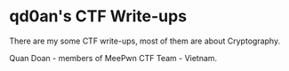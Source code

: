 # qd0an's CTF Write-ups

There are my some CTF write-ups, most of them are about Cryptography.

Quan Doan - members of MeePwn CTF Team - Vietnam.


